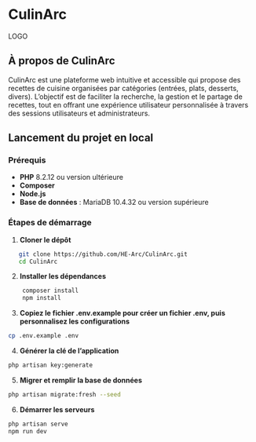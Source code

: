 # CulinArc

LOGO

## À propos de CulinArc

CulinArc est une plateforme web intuitive et accessible qui propose des recettes de cuisine organisées par catégories (entrées, plats, desserts, divers). L’objectif est de faciliter la recherche, la gestion et le partage de recettes, tout en offrant une expérience utilisateur personnalisée à travers des sessions utilisateurs et administrateurs.

## Lancement du projet en local

### Prérequis

- **PHP** 8.2.12 ou version ultérieure
- **Composer**
- **Node.js**
- **Base de données** : MariaDB 10.4.32 ou version supérieure

### Étapes de démarrage

1. **Cloner le dépôt**
   
```bash
   git clone https://github.com/HE-Arc/CulinArc.git
   cd CulinArc
```

2. **Installer les dépendances**

```bash
    composer install
    npm install
```

3. **Copiez le fichier .env.example pour créer un fichier .env, puis personnalisez les configurations**

```bash
cp .env.example .env
```

4. **Générer la clé de l’application**

```bash
php artisan key:generate
```

5. **Migrer et remplir la base de données**

```bash
php artisan migrate:fresh --seed
```

6. **Démarrer les serveurs**

```bash
php artisan serve
npm run dev
```
